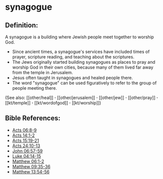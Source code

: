 # synagogue #

## Definition: ##

A synagogue is a building where Jewish people meet together to worship God.

 * Since ancient times, a synagogue's services have included times of prayer, scripture reading, and teaching about the scriptures.
 * The Jews originally started building synagogues as places to pray and worship God in their own cities, because many of them lived far away from the temple in Jerusalem.
 * Jesus often taught in synagogues and healed people there.
 * The word "synagogue" can be used figuratively to refer to the group of people meeting there. 

(See also: [[other/heal]] **·** [[other/jerusalem]] **·** [[other/jew]] **·** [[other/pray]] **·** [[kt/temple]] **·** [[kt/wordofgod]] **·** [[kt/worship]])

## Bible References: ##

* [Acts 06:8-9](en/tn/act/help/06/08)
* [Acts 14:1-2](en/tn/act/help/14/01)
* [Acts 15:19-21](en/tn/act/help/15/19)
* [Acts 24:10-13](en/tn/act/help/24/10)
* [John 06:57-59](en/tn/jhn/help/06/57)
* [Luke 04:14-15](en/tn/luk/help/04/14)
* [Matthew 06:1-2](en/tn/mat/help/06/01)
* [Matthew 09:35-36](en/tn/mat/help/09/35)
* [Matthew 13:54-56](en/tn/mat/help/13/54)